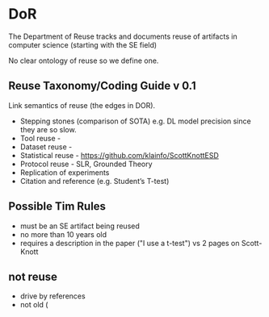 # DoR
The Department of Reuse tracks and documents reuse of artifacts in computer science (starting with the SE field)

No clear ontology of reuse so we define one.
## Reuse Taxonomy/Coding Guide v 0.1
Link semantics of reuse (the edges in DOR). 
* Stepping stones (comparison of SOTA) e.g. DL model precision since they are so slow.
* Tool reuse - 
* Dataset reuse - 
* Statistical reuse - https://github.com/klainfo/ScottKnottESD 
* Protocol reuse - SLR, Grounded Theory
* Replication of experiments
* Citation and reference (e.g. Student’s T-test)

## Possible Tim Rules
- must be an SE artifact being reused
- no more than 10 years old
- requires a description in the paper ("I use a t-test") vs 2 pages on Scott-Knott

## not reuse
- drive by references
- not old (

